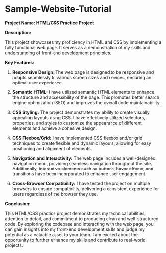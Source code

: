 # Sample-Website-Tutorial
**Project Name: HTML/CSS Practice Project**

**Description:**

This project showcases my proficiency in HTML and CSS by implementing a fully functional web page. It serves as a demonstration of my skills and understanding of front-end development principles.

**Key Features:**

1. **Responsive Design:** The web page is designed to be responsive and adapts seamlessly to various screen sizes and devices, ensuring an optimal user experience.

2. **Semantic HTML:** I have utilized semantic HTML elements to enhance the structure and accessibility of the page. This promotes better search engine optimization (SEO) and improves the overall code maintainability.

3. **CSS Styling:** The project demonstrates my ability to create visually appealing layouts using CSS. I have effectively utilized selectors, properties, and styles to customize the appearance of different elements and achieve a cohesive design.

4. **CSS Flexbox/Grid:** I have implemented CSS flexbox and/or grid techniques to create flexible and dynamic layouts, allowing for easy positioning and alignment of elements.

5. **Navigation and Interactivity:** The web page includes a well-designed navigation menu, providing seamless navigation throughout the site. Additionally, interactive elements such as buttons, hover effects, and transitions have been incorporated to enhance user engagement.

6. **Cross-Browser Compatibility:** I have tested the project on multiple browsers to ensure compatibility, delivering a consistent experience for users regardless of the browser they use.

**Conclusion:**

This HTML/CSS practice project demonstrates my technical abilities, attention to detail, and commitment to producing clean and well-structured code. By exploring the codebase and interacting with the web page, you can gain insights into my front-end development skills and judge my potential as a valuable asset to your team. I am excited about the opportunity to further enhance my skills and contribute to real-world projects.
